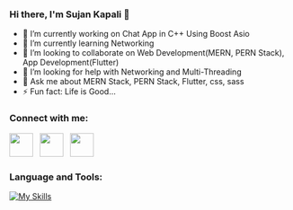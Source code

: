 ### Hi there, I'm Sujan Kapali 👋


- 🔭 I’m currently working on Chat App in C++ Using Boost Asio
- 🌱 I’m currently learning Networking
- 👯 I’m looking to collaborate on Web Development(MERN, PERN Stack), App Development(Flutter)
- 🤔 I’m looking for help with Networking and Multi-Threading
- 💬 Ask me about MERN Stack, PERN Stack, Flutter, css, sass
- ⚡ Fun fact: Life is Good...

### Connect with me:
[<img src="https://openvisualfx.com/wp-content/uploads/2019/10/linkedin-icon-logo-png-transparent.png" width="42px"/>](https://www.linkedin.com/in/sujan-kapali-78064b208/)
&nbsp;
[<img src="https://assets.stickpng.com/images/580b57fcd9996e24bc43c521.png" width="42px"/>](https://www.instagram.com/kapali_sujan/)
&nbsp;
[<img src="https://www.edigitalagency.com.au/wp-content/uploads/Facebook-logo-blue-circle-large-transparent-png.png" width="42px"/>](https://www.facebook.com/sujan.kapali.988/)


### Language and Tools:
[![My Skills](https://skills.thijs.gg/icons?i=html,css,js,react,nodejs,mongodb,postgres,dart,git,py&theme=light)](https://skills.thijs.gg)

